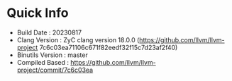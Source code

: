 # Quick Info
* Build Date : 20230817
* Clang Version : ZyC clang version 18.0.0 (https://github.com/llvm/llvm-project 7c6c03ea71106c671f82eedf32f15c7d23af2f40)
* Binutils Version : master
* Compiled Based : https://github.com/llvm/llvm-project/commit/7c6c03ea

